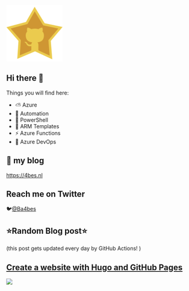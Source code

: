 ![Github Star](Assets/github-stars-logo_Color.png)

## Hi there 👋

Things you will find here:
- ⛅ Azure
- 🚗 Automation
- 🐚 PowerShell
- 💪 ARM Templates
- ⚡ Azure Functions
- 🚀 Azure DevOps


## 📝 my blog
<https://4bes.nl>

## Reach me on Twitter
🐦[@Ba4bes](https://twitter.com/Ba4bes)

<!---
- 🔭 I’m currently working on ...
- 🌱 I’m currently learning ...
- 👯 I’m looking to collaborate on ...
- 🤔 I’m looking for help with ...
- 💬 Ask me about ...
- 📫 How to reach me: ...
- 😄 Pronouns: ...
- ⚡ Fun fact: I have a standard poodle 🐩

-->

## ⭐Random Blog post⭐

(this post gets updated every day by GitHub Actions! )

<!-- Link -->
## [Create a website with Hugo and GitHub Pages](https://4bes.nl/2021/08/29/create-a-website-with-hugo-and-github-pages/)

<a href="https://4bes.nl/2021/08/29/create-a-website-with-hugo-and-github-pages/"><img src="https://4bes.nl/wp-content/uploads/2021/08/HugoGHPagestn2.png" height="250px"></a>

